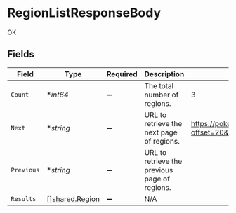 # RegionListResponseBody

OK


## Fields

| Field                                                | Type                                                 | Required                                             | Description                                          | Example                                              |
| ---------------------------------------------------- | ---------------------------------------------------- | ---------------------------------------------------- | ---------------------------------------------------- | ---------------------------------------------------- |
| `Count`                                              | **int64*                                             | :heavy_minus_sign:                                   | The total number of regions.                         | 3                                                    |
| `Next`                                               | **string*                                            | :heavy_minus_sign:                                   | URL to retrieve the next page of regions.            | https://pokeapi.co/api/v2/region/?offset=20&limit=20 |
| `Previous`                                           | **string*                                            | :heavy_minus_sign:                                   | URL to retrieve the previous page of regions.        |                                                      |
| `Results`                                            | [][shared.Region](../../models/shared/region.md)     | :heavy_minus_sign:                                   | N/A                                                  |                                                      |
